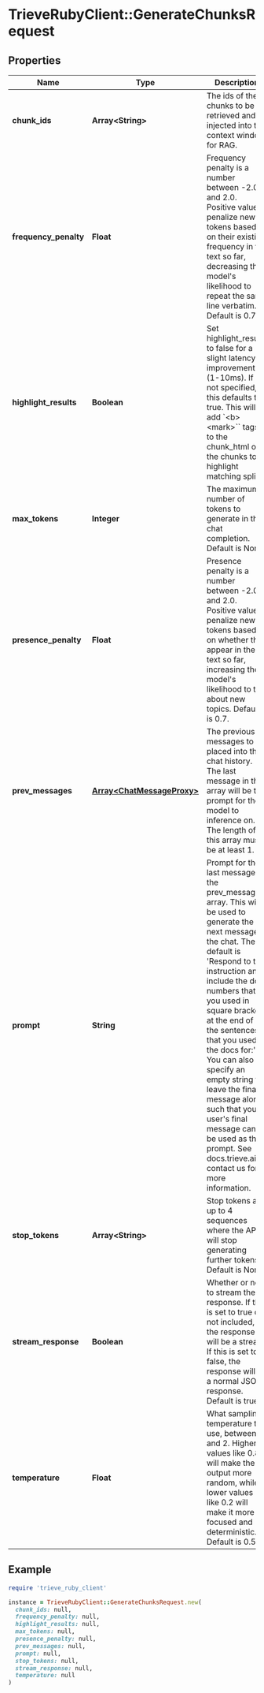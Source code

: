 # TrieveRubyClient::GenerateChunksRequest

## Properties

| Name | Type | Description | Notes |
| ---- | ---- | ----------- | ----- |
| **chunk_ids** | **Array&lt;String&gt;** | The ids of the chunks to be retrieved and injected into the context window for RAG. |  |
| **frequency_penalty** | **Float** | Frequency penalty is a number between -2.0 and 2.0. Positive values penalize new tokens based on their existing frequency in the text so far, decreasing the model&#39;s likelihood to repeat the same line verbatim. Default is 0.7. | [optional] |
| **highlight_results** | **Boolean** | Set highlight_results to false for a slight latency improvement (1-10ms). If not specified, this defaults to true. This will add &#x60;&lt;b&gt;&lt;mark&gt;&#x60;&#x60; tags to the chunk_html of the chunks to highlight matching splits. | [optional] |
| **max_tokens** | **Integer** | The maximum number of tokens to generate in the chat completion. Default is None. | [optional] |
| **presence_penalty** | **Float** | Presence penalty is a number between -2.0 and 2.0. Positive values penalize new tokens based on whether they appear in the text so far, increasing the model&#39;s likelihood to talk about new topics. Default is 0.7. | [optional] |
| **prev_messages** | [**Array&lt;ChatMessageProxy&gt;**](ChatMessageProxy.md) | The previous messages to be placed into the chat history. The last message in this array will be the prompt for the model to inference on. The length of this array must be at least 1. |  |
| **prompt** | **String** | Prompt for the last message in the prev_messages array. This will be used to generate the next message in the chat. The default is &#39;Respond to the instruction and include the doc numbers that you used in square brackets at the end of the sentences that you used the docs for:&#39;. You can also specify an empty string to leave the final message alone such that your user&#39;s final message can be used as the prompt. See docs.trieve.ai or contact us for more information. | [optional] |
| **stop_tokens** | **Array&lt;String&gt;** | Stop tokens are up to 4 sequences where the API will stop generating further tokens. Default is None. | [optional] |
| **stream_response** | **Boolean** | Whether or not to stream the response. If this is set to true or not included, the response will be a stream. If this is set to false, the response will be a normal JSON response. Default is true. | [optional] |
| **temperature** | **Float** | What sampling temperature to use, between 0 and 2. Higher values like 0.8 will make the output more random, while lower values like 0.2 will make it more focused and deterministic. Default is 0.5. | [optional] |

## Example

```ruby
require 'trieve_ruby_client'

instance = TrieveRubyClient::GenerateChunksRequest.new(
  chunk_ids: null,
  frequency_penalty: null,
  highlight_results: null,
  max_tokens: null,
  presence_penalty: null,
  prev_messages: null,
  prompt: null,
  stop_tokens: null,
  stream_response: null,
  temperature: null
)
```

